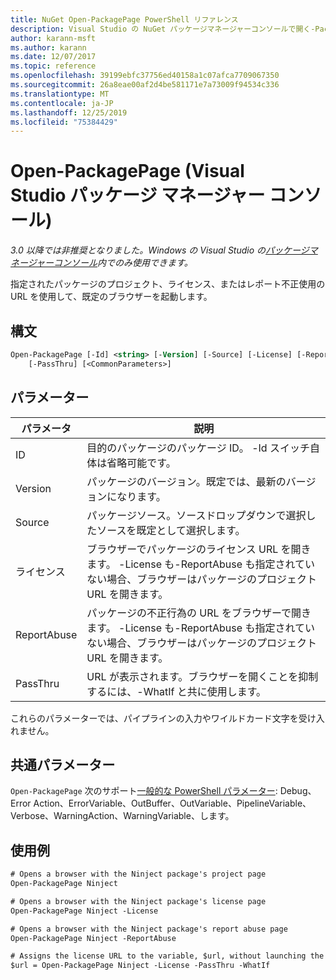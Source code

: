 ```yaml
---
title: NuGet Open-PackagePage PowerShell リファレンス
description: Visual Studio の NuGet パッケージマネージャーコンソールで開く-PackagePage PowerShell コマンドのリファレンスです。
author: karann-msft
ms.author: karann
ms.date: 12/07/2017
ms.topic: reference
ms.openlocfilehash: 39199ebfc37756ed40158a1c07afca7709067350
ms.sourcegitcommit: 26a8eae00af2d4be581171e7a73009f94534c336
ms.translationtype: MT
ms.contentlocale: ja-JP
ms.lasthandoff: 12/25/2019
ms.locfileid: "75384429"
---
```

# <a name="open-packagepage-package-manager-console-in-visual-studio"></a>Open-PackagePage (Visual Studio パッケージ マネージャー コンソール)

*3.0 以降では非推奨となりました。Windows の Visual Studio の[パッケージマネージャーコンソール](../../consume-packages/install-use-packages-powershell.md)内でのみ使用できます。*

指定されたパッケージのプロジェクト、ライセンス、またはレポート不正使用の URL を使用して、既定のブラウザーを起動します。

## <a name="syntax"></a>構文

```ps
Open-PackagePage [-Id] <string> [-Version] [-Source] [-License] [-ReportAbuse]
    [-PassThru] [<CommonParameters>]
```

## <a name="parameters"></a>パラメーター

| パラメータ | 説明 |
| --- | --- |
| ID | 目的のパッケージのパッケージ ID。 -Id スイッチ自体は省略可能です。 |
| Version | パッケージのバージョン。既定では、最新のバージョンになります。 |
| Source | パッケージソース。ソースドロップダウンで選択したソースを既定として選択します。 |
| ライセンス | ブラウザーでパッケージのライセンス URL を開きます。 -License も-ReportAbuse も指定されていない場合、ブラウザーはパッケージのプロジェクト URL を開きます。 |
| ReportAbuse | パッケージの不正行為の URL をブラウザーで開きます。 -License も-ReportAbuse も指定されていない場合、ブラウザーはパッケージのプロジェクト URL を開きます。 |
| PassThru | URL が表示されます。ブラウザーを開くことを抑制するには、-WhatIf と共に使用します。 |

これらのパラメーターでは、パイプラインの入力やワイルドカード文字を受け入れません。

## <a name="common-parameters"></a>共通パラメーター

`Open-PackagePage` 次のサポート[一般的な PowerShell パラメーター](https://go.microsoft.com/fwlink/?LinkID=113216): Debug、Error Action、ErrorVariable、OutBuffer、OutVariable、PipelineVariable、Verbose、WarningAction、WarningVariable、します。

## <a name="examples"></a>使用例

```ps
# Opens a browser with the Ninject package's project page
Open-PackagePage Ninject

# Opens a browser with the Ninject package's license page
Open-PackagePage Ninject -License

# Opens a browser with the Ninject package's report abuse page  
Open-PackagePage Ninject -ReportAbuse

# Assigns the license URL to the variable, $url, without launching the browser
$url = Open-PackagePage Ninject -License -PassThru -WhatIf
```